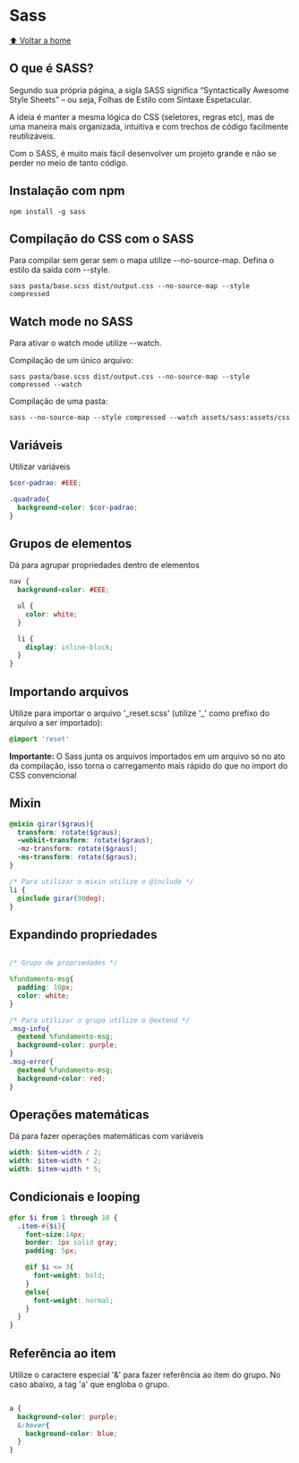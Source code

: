 # Sass

[:arrow_up: Voltar a home](https://github.com/Dirack/Estudos/tree/master#estudos)

## O que é SASS?

Segundo sua própria página, a sigla SASS significa “Syntactically Awesome Style Sheets” – ou seja, Folhas de Estilo com Sintaxe Espetacular.

A ideia é manter a mesma lógica do CSS (seletores, regras etc), mas de uma maneira mais organizada, intuitiva e com trechos de código facilmente reutilizáveis.

Com o SASS, é muito mais fácil desenvolver um projeto grande e não se perder no meio de tanto código.

## Instalação com npm

```
npm install -g sass
```

## Compilação do CSS com o SASS

Para compilar sem gerar sem o mapa utilize --no-source-map.
Defina o estilo da saída com --style.

```
sass pasta/base.scss dist/output.css --no-source-map --style compressed
```

## Watch mode no SASS

Para ativar o watch mode utilize --watch.

Compilação de um único arquivo:

```
sass pasta/base.scss dist/output.css --no-source-map --style compressed --watch
```

Compilação de uma pasta:

```
sass --no-source-map --style compressed --watch assets/sass:assets/css
```

## Variáveis

Utilizar variáveis

```scss
$cor-padrao: #EEE;

.quadrado{
  background-color: $cor-padrao;
}
```

## Grupos de elementos

Dá para agrupar propriedades dentro de elementos

```scss
nav {
  background-color: #EEE;

  ul {
    color: white;
  }

  li {
    display: inline-block;
  }
}
```

## Importando arquivos

Utilize para importar o arquivo '_reset.scss' (utilize '\_' como prefixo do arquivo a ser importado):

```scss
@import 'reset'
```

__Importante:__ O Sass junta os arquivos importados em um arquivo só no ato da compilação, isso torna
o carregamento mais rápido do que no import do CSS convencional

## Mixin

```scss
@mixin girar($graus){
  transform: rotate($graus);
  -webkit-transform: rotate($graus);
  -mz-transform: rotate($graus);
  -ms-transform: rotate($graus);
}

/* Para utilizar o mixin utilize o @include */
li {
  @include girar(90deg);
}
```

## Expandindo propriedades

```scss

/* Grupo de propriedades */

%fundamento-msg{
  padding: 10px;
  color: white;
}

/* Para utilizar o grupo utilize o @extend */
.msg-info{
  @extend %fundamento-msg;
  background-color: purple;
}
.msg-error{
  @extend %fundamento-msg;
  background-color: red;
}
```

## Operações matemáticas

Dá para fazer operações matemáticas com variáveis

```scss
width: $item-width / 2;
width: $item-width * 2;
width: $item-width * 5;
```

## Condicionais e looping

```scss
@for $i from 1 through 10 {
  .item-#{$i}{
    font-size:14px;
    border: 1px solid gray;
    padding: 5px;

    @if $i <= 3{
      font-weight: bold;
    }
    @else{
      font-weight: normal;
    }
  }
}
```

## Referência ao item

Utilize o caractere especial '&' para fazer referência ao item do grupo. No caso abaixo, a tag 'a' que engloba
o grupo.

```scss

a {
  background-color: purple;
  &:hover{
    background-color: blue;
  }
}
```


